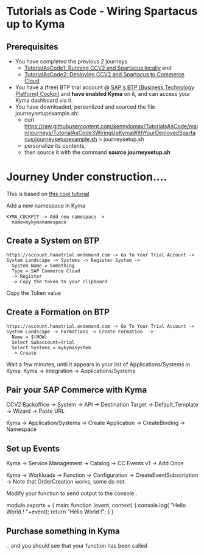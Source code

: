 # Tutorials as Code - Wiring Spartacus up to Kyma

## Prerequisites 

- You have completed the previous 2 journeys 
  - [TutorialAsCode1: Running CCV2 and Spartacus locally](https://github.com/kennylomax/TutorialsAsCode/tree/main/journeys/TutorialAsCode1LocalCCV2AndSpartacus) and  
  - [TutorialAsCode2: Deploying CCV2 and Spartacus to Commerce Cloud](https://github.com/kennylomax/TutorialsAsCode/tree/main/journeys/TutorialAsCode2DeployCCV2AndSpartacusToCommerceCloud)
- You have a (free) BTP trial account @ [SAP's BTP (Business Technology Platform) Cockpit](https://account.hanatrial.ondemand.com) and **have enabled Kyma**  on it, and can access your Kyma dashboard via it.
- You have downloaded, personlized and sourced the file journeysetupexample.sh:
  - curl https://raw.githubusercontent.com/kennylomax/TutorialsAsCode/main/journeys/TutorialAsCode3WiringUpKymaWithYourDeployedSpartacus/journeysetupexample.sh > journeysetup.sh 
  - personalize its contents, 
  - then source it with the command **source journeysetup.sh**
# Journey Under construction....
This is based on [this cool tutorial](https://developers.sap.com/tutorials/cp-kyma-mocks.html)


Add a new namespace in Kyma 
```clickpath:AddKymaNamespace
KYMA_COCKPIT -> Add new namespace ->
  name=mykymanamespace
```

## Create a System on BTP

```clickpath:CreateBTPSystem
https://account.hanatrial.ondemand.com -> Go To Your Trial Account -> System Landscape -> Systems -> Register System -> 
  System Name = Something
  Type = SAP Commerce Cloud
  -> Register
  -> Copy the token to your clipboard
```

Copy the Token value 

## Create a Formation on BTP

```clickpath:CreateBTPFormation
https://account.hanatrial.ondemand.com -> Go To Your Trial Account -> System Landscape -> Formations -> Create Formation  -> 
  Name = $(NOW) 
  Select Subaccount=trial
  Select Systems = mykymasystem
  -> Create
```

Wait a few minutes, until it appears in your list of Applications/Systems in Kyma:
Kyma -> Integration -> Applications/Systems


## Pair your SAP Commerce with Kyma

CCV2 Backoffice → System → API → Destination Target → Default_Template → Wizard → Paste URL

Kyma → Application/Systems → Create Application → CreateBinding → Namespace


## Set up Events

Kyma → Service Management → Catalog → CC Events v1 → Add Once

Kyma → Workloads → Function → Configuration → CreateEventSubscription → <Event>
Note that OrderCreation works, some do not.

Modify your function to send output to the console..

module.exports = { 
  main: function (event, context) {
     console.log( "Hello World ! "+event);
    return "Hello World !";
  }
}

## Purchase something in Kyma
.. and you should see that your function has been called